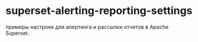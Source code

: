 # superset-alerting-reporting-settings
примеры настроек для алертинга и рассылки отчетов в Apache Superset.

